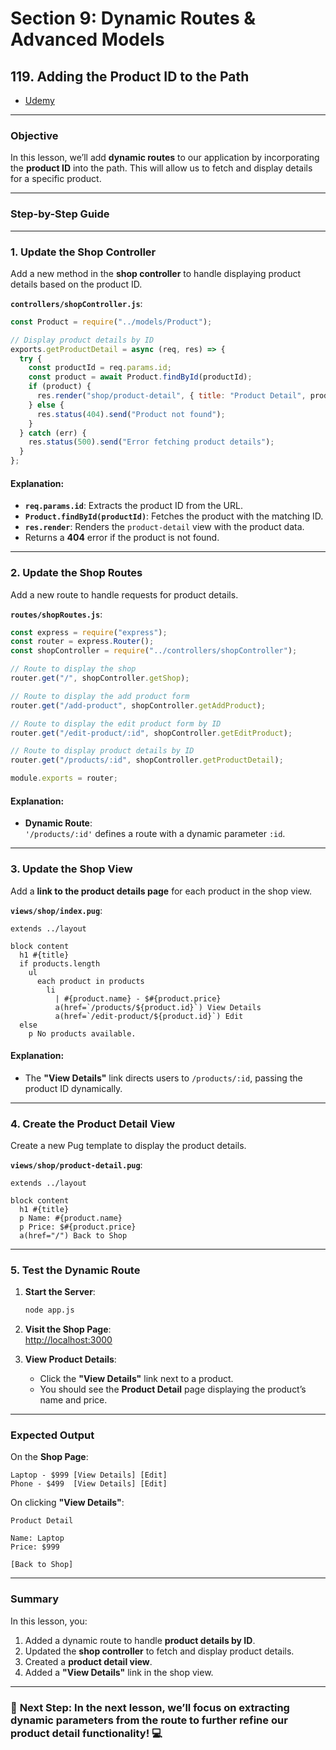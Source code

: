 # Section 9: Dynamic Routes & Advanced Models

## **119. Adding the Product ID to the Path**

- [Udemy](https://www.udemy.com/course/nodejs-the-complete-guide/learn/lecture/11738854#overview)

---

### **Objective**

In this lesson, we’ll add **dynamic routes** to our application by incorporating the **product ID** into the path. This will allow us to fetch and display details for a specific product.

---

### **Step-by-Step Guide**

---

### **1. Update the Shop Controller**

Add a new method in the **shop controller** to handle displaying product details based on the product ID.

**`controllers/shopController.js`**:

```javascript
const Product = require("../models/Product");

// Display product details by ID
exports.getProductDetail = async (req, res) => {
  try {
    const productId = req.params.id;
    const product = await Product.findById(productId);
    if (product) {
      res.render("shop/product-detail", { title: "Product Detail", product });
    } else {
      res.status(404).send("Product not found");
    }
  } catch (err) {
    res.status(500).send("Error fetching product details");
  }
};
```

#### **Explanation**:

- **`req.params.id`**: Extracts the product ID from the URL.
- **`Product.findById(productId)`**: Fetches the product with the matching ID.
- **`res.render`**: Renders the `product-detail` view with the product data.
- Returns a **404** error if the product is not found.

---

### **2. Update the Shop Routes**

Add a new route to handle requests for product details.

**`routes/shopRoutes.js`**:

```javascript
const express = require("express");
const router = express.Router();
const shopController = require("../controllers/shopController");

// Route to display the shop
router.get("/", shopController.getShop);

// Route to display the add product form
router.get("/add-product", shopController.getAddProduct);

// Route to display the edit product form by ID
router.get("/edit-product/:id", shopController.getEditProduct);

// Route to display product details by ID
router.get("/products/:id", shopController.getProductDetail);

module.exports = router;
```

#### **Explanation**:

- **Dynamic Route**:  
  `'/products/:id'` defines a route with a dynamic parameter `:id`.

---

### **3. Update the Shop View**

Add a **link to the product details page** for each product in the shop view.

**`views/shop/index.pug`**:

```pug
extends ../layout

block content
  h1 #{title}
  if products.length
    ul
      each product in products
        li
          | #{product.name} - $#{product.price}
          a(href=`/products/${product.id}`) View Details
          a(href=`/edit-product/${product.id}`) Edit
  else
    p No products available.
```

#### **Explanation**:

- The **"View Details"** link directs users to `/products/:id`, passing the product ID dynamically.

---

### **4. Create the Product Detail View**

Create a new Pug template to display the product details.

**`views/shop/product-detail.pug`**:

```pug
extends ../layout

block content
  h1 #{title}
  p Name: #{product.name}
  p Price: $#{product.price}
  a(href="/") Back to Shop
```

---

### **5. Test the Dynamic Route**

1. **Start the Server**:

   ```bash
   node app.js
   ```

2. **Visit the Shop Page**:  
   [http://localhost:3000](http://localhost:3000)

3. **View Product Details**:
   - Click the **"View Details"** link next to a product.
   - You should see the **Product Detail** page displaying the product’s name and price.

---

### **Expected Output**

On the **Shop Page**:

```
Laptop - $999 [View Details] [Edit]
Phone - $499  [View Details] [Edit]
```

On clicking **"View Details"**:

```
Product Detail

Name: Laptop
Price: $999

[Back to Shop]
```

---

### **Summary**

In this lesson, you:

1. Added a dynamic route to handle **product details by ID**.
2. Updated the **shop controller** to fetch and display product details.
3. Created a **product detail view**.
4. Added a **"View Details"** link in the shop view.

---

### 🚀 **Next Step**: In the next lesson, we’ll focus on **extracting dynamic parameters** from the route to further refine our product detail functionality! 💻
